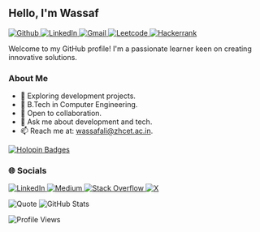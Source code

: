<!-- Created with GPRM (https://gprm.itsvg.in) -->
<h2 align="left">Hello, I'm Wassaf</h2>

<p align="left">
  <a href="https://github.com/Wassaf001">
    <img src="https://img.shields.io/badge/-Github-000?logo=Github&logoColor=white" alt="Github">
  </a>
  <a href="https://www.linkedin.com/in/wassaf-ali">
    <img src="https://img.shields.io/badge/-LinkedIn-blue?logo=Linkedin&logoColor=white" alt="LinkedIn">
  </a>
  <a href="mailto:wassafali@zhcet.ac.in">
    <img src="https://img.shields.io/badge/-Gmail-c14438?logo=Gmail&logoColor=white" alt="Gmail">
  </a>
  <a href="https://leetcode.com/u/stuck001/">
    <img src="https://img.shields.io/badge/-Leetcode-black?logo=leetcode&logoColor=orange" alt="Leetcode">
  </a>
  <a href="https://www.hackerrank.com/profile/wassaf_a">
    <img src="https://img.shields.io/badge/-Hackerrank-black?logo=hackerrank&logoColor=green" alt="Hackerrank">
  </a>
</p>

<p>Welcome to my GitHub profile! I'm a passionate learner keen on creating innovative solutions.</p>

### About Me
- 🔭 Exploring development projects.
- 🌱 B.Tech in Computer Engineering.
- 👯 Open to collaboration.
- 💬 Ask me about development and tech.
- 📫 Reach me at: <a href="mailto:wassafali@zhcet.ac.in">wassafali@zhcet.ac.in</a>.

[![Holopin Badges](https://holopin.me/wassaf001)](https://www.holopin.io/@wassaf001)

### 🌐 Socials
<p align="left">
  <a href="https://linkedin.com/in/wassaf-ali">
    <img src="https://img.shields.io/badge/LinkedIn-%230077B5.svg?logo=linkedin&logoColor=white" alt="LinkedIn">
  </a>
  <a href="https://medium.com/@wassafali">
    <img src="https://img.shields.io/badge/Medium-12100E?logo=medium&logoColor=white" alt="Medium">
  </a>
  <a href="https://stackoverflow.com/users/18013640/stuck001">
    <img src="https://img.shields.io/badge/-Stackoverflow-FE7A16?logo=stack-overflow&logoColor=white" alt="Stack Overflow">
  </a>
  <a href="https://x.com/wassaf_ali">
    <img src="https://img.shields.io/badge/X-black.svg?logo=X&logoColor=white" alt="X">
  </a>
</p>

<p align="left">
  <img src="https://quotes-github-readme.vercel.app/api?type=vertical&theme=radical" alt="Quote">
  <img src="https://github-readme-stats.vercel.app/api?username=Wassaf001&theme=dark&hide_border=false&include_all_commits=true&count_private=true" alt="GitHub Stats">
</p>

<p align="left">
  <img src="https://komarev.com/ghpvc/?username=Wassaf001&color=blue" alt="Profile Views">
</p>
